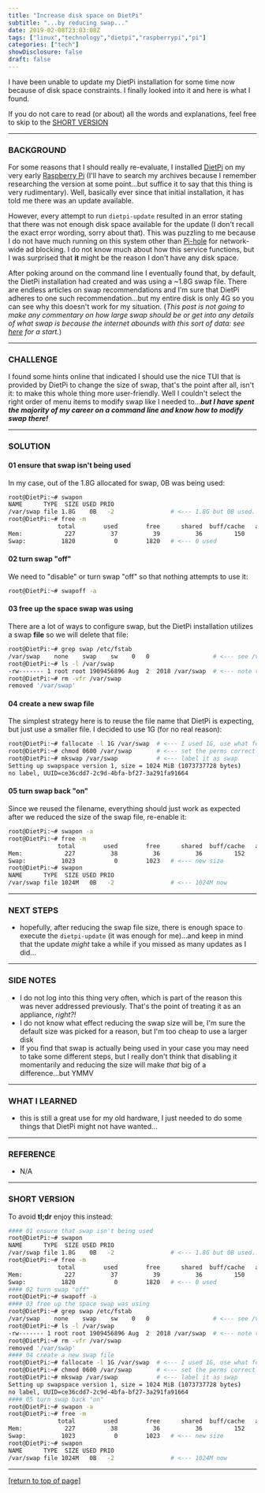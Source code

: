 ```yaml
---
title: "Increase disk space on DietPi"
subtitle: "...by reducing swap..."
date: 2019-02-08T23:03:08Z
tags: ["linux","technology","dietpi","raspberrypi","pi"]
categories: ["tech"]
showDisclosure: false
draft: false
---
```


I have been unable to update my DietPi installation for some time now because of
disk space constraints.  I finally looked into it and here is what I
found.<!--more-->

If you do not care to read (or about) all the words and explanations, feel free
to skip to the [SHORT VERSION](#tldr)

---

### BACKGROUND

For some reasons that I should really re-evaluate, I installed
[DietPi](https://dietpi.com) on my very early
[Raspberry Pi](https://www.raspberrypi.org) (I'll have to search my archives
because I remember researching the version at some point...but suffice it to say
that this thing is very rudimentary).  Well, basically ever since that initial
installation, it has told me there was an update available.

However, every attempt to run `dietpi-update` resulted in an error stating that
there was not enough disk space available for the update (I don't recall the
exact error wording, sorry about that).  This was puzzling to me because I do
not have much running on this system other than [Pi-hole](https://pi-hole.net)
for network-wide ad blocking.  I do not know much about how this service
functions, but I was surprised that **it** might be the reason I don't have any
disk space.

After poking around on the command line I eventually found that, by default, the
DietPi installation had created and was using a ~1.8G swap file.  There are
endless articles on swap recommendations and I'm sure that DietPi adheres to one
such recommendation...but my entire disk is only 4G so you can see why this
doesn't work for my situation.  (*This post is not going to make any commentary
on how large swap should be or get into any details of what swap is because the
internet abounds with this sort of data: see
[here](https://opensource.com/article/18/9/swap-space-linux-systems) for a
start.*)

---

### CHALLENGE

I found some hints online that indicated I should use the nice TUI that is
provided by DietPi to change the size of swap, that's the point after all, isn't
it: to make this whole thing more user-friendly.  Well I couldn't select the
right order of menu items to modify swap like I needed to...***but I have spent
the majority of my career on a command line and know how to modify swap
there!***

---

### SOLUTION

#### 01 ensure that swap isn't being used

In my case, out of the 1.8G allocated for swap, 0B was being used:

~~~bash
root@DietPi:~# swapon
NAME      TYPE  SIZE USED PRIO
/var/swap file 1.8G    0B   -2                # <--- 1.8G but 0B used...
root@DietPi:~# free -m
              total        used        free      shared  buff/cache   available
Mem:            227          37          39          36         150          89
Swap:          1820           0        1820   # <--- 0 used
~~~

#### 02 turn swap "off"

We need to "disable" or turn swap "off" so that nothing attempts to use it:

~~~bash
root@DietPi:~# swapoff -a
~~~

#### 03 free up the space swap was using

There are a lot of ways to configure swap, but the DietPi installation utilizes
a swap **file** so we will delete that file:

~~~bash
root@DietPi:~# grep swap /etc/fstab
/var/swap    none    swap    sw    0   0                  # <--- see /var/swap
root@DietPi:~# ls -l /var/swap
-rw------- 1 root root 1909456896 Aug  2  2018 /var/swap  # <--- note the size
root@DietPi:~# rm -vfr /var/swap 
removed '/var/swap'
~~~

#### 04 create a new swap file

The simplest strategy here is to reuse the file name that DietPi is expecting,
but just use a smaller file.  I decided to use 1G (for no real reason):

~~~bash
root@DietPi:~# fallocate -l 1G /var/swap  # <--- I used 1G, use what feels right
root@DietPi:~# chmod 0600 /var/swap       # <--- set the perms correctly
root@DietPi:~# mkswap /var/swap           # <--- label it as swap
Setting up swapspace version 1, size = 1024 MiB (1073737728 bytes)
no label, UUID=ce36cdd7-2c9d-4bfa-bf27-3a291fa91664
~~~

#### 05 turn swap back "on"

Since we reused the filename, everything should just work as expected after we
reduced the size of the swap file, re-enable it:

~~~bash
root@DietPi:~# swapon -a
root@DietPi:~# free -m
              total        used        free      shared  buff/cache   available
Mem:            227          38          36          36         152          88
Swap:          1023           0        1023   # <--- new size
root@DietPi:~# swapon
NAME      TYPE  SIZE USED PRIO
/var/swap file 1024M   0B   -2                # <--- 1024M now
~~~

---

### NEXT STEPS

* hopefully, after reducing the swap file size, there is enough space to execute
  the `dietpi-update` (it was enough for me)...and keep in mind that the update
  *might* take a while if you missed as many updates as I did...

---

### SIDE NOTES

* I do not log into this thing very often, which is part of the reason this was
  never addressed previously.  That's the point of treating it as an appliance,
  *right?!*
* I do not know what effect reducing the swap size will be, I'm sure the default
  size was picked for a reason, but I'm too cheap to use a larger disk
* If you find that swap is actually being used in your case you may need to
  take some different steps, but I really don't think that disabling it
  momentarily and reducing the size will make *that* big of a difference...but
  YMMV

---

### WHAT I LEARNED

* this is still a great use for my old hardware, I just needed to do some things
  that DietPi might not have wanted...

---

### REFERENCE

<div id="tldr"></div>

* N/A

---

### SHORT VERSION

To avoid **tl;dr** enjoy this instead:

~~~bash
#### 01 ensure that swap isn't being used
root@DietPi:~# swapon
NAME      TYPE  SIZE USED PRIO
/var/swap file 1.8G    0B   -2                # <--- 1.8G but 0B used...
root@DietPi:~# free -m
              total        used        free      shared  buff/cache   available
Mem:            227          37          39          36         150          89
Swap:          1820           0        1820   # <--- 0 used
#### 02 turn swap "off"
root@DietPi:~# swapoff -a
#### 03 free up the space swap was using
root@DietPi:~# grep swap /etc/fstab
/var/swap    none    swap    sw    0   0                  # <--- see /var/swap
root@DietPi:~# ls -l /var/swap
-rw------- 1 root root 1909456896 Aug  2  2018 /var/swap  # <--- note the size
root@DietPi:~# rm -vfr /var/swap 
removed '/var/swap'
#### 04 create a new swap file
root@DietPi:~# fallocate -l 1G /var/swap  # <--- I used 1G, use what feels right
root@DietPi:~# chmod 0600 /var/swap       # <--- set the perms correctly
root@DietPi:~# mkswap /var/swap           # <--- label it as swap
Setting up swapspace version 1, size = 1024 MiB (1073737728 bytes)
no label, UUID=ce36cdd7-2c9d-4bfa-bf27-3a291fa91664
#### 05 turn swap back "on"
root@DietPi:~# swapon -a
root@DietPi:~# free -m
              total        used        free      shared  buff/cache   available
Mem:            227          38          36          36         152          88
Swap:          1023           0        1023   # <--- new size
root@DietPi:~# swapon
NAME      TYPE  SIZE USED PRIO
/var/swap file 1024M   0B   -2                # <--- 1024M now
~~~

---

[[return to top of page]](#)
